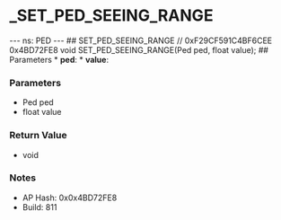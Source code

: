 # _SET_PED_SEEING_RANGE

--- ns: PED --- ## SET_PED_SEEING_RANGE  // 0xF29CF591C4BF6CEE 0x4BD72FE8 void SET_PED_SEEING_RANGE(Ped ped, float value);   ## Parameters * **ped**: * **value**:

### Parameters
* Ped ped
* float value

### Return Value
* void

### Notes
* AP Hash: 0x0x4BD72FE8
* Build: 811


